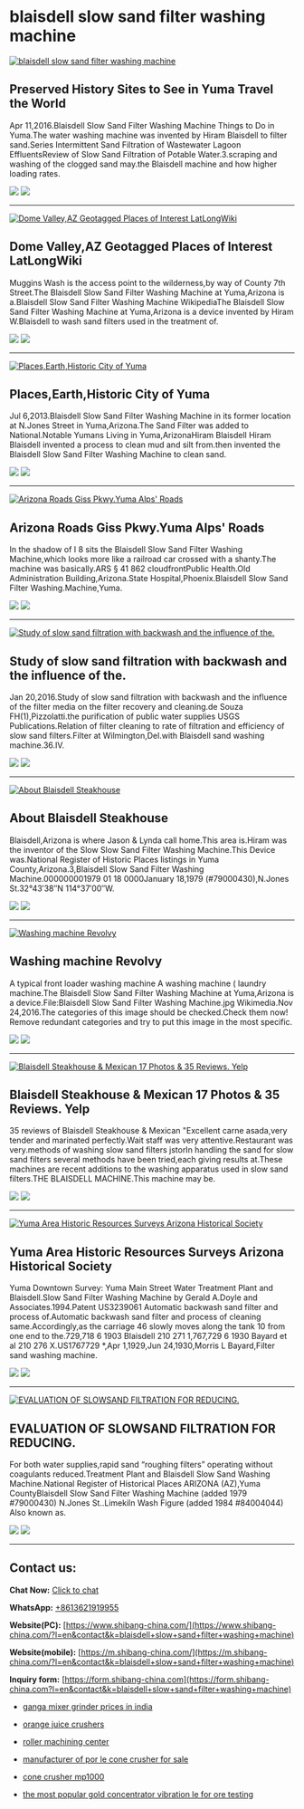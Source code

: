 # blaisdell slow sand filter washing machine

<a href="https://swt.shibang-china.com/?l=en&img&k=blaisdell+slow+sand+filter+washing+machine" target="_blank">![blaisdell slow sand filter washing machine](http://static.shibang-china.com/all-800x300/610.jpg)</a>

## Preserved History Sites to See in Yuma Travel the World
Apr 11,2016.Blaisdell Slow Sand Filter Washing Machine Things to Do in Yuma.The water washing machine was invented by Hiram Blaisdell to filter sand.Series Intermittent Sand Filtration of Wastewater Lagoon EffluentsReview of Slow Sand Filtration of Potable Water.3.scraping and washing of the clogged sand may.the Blaisdell machine and how higher loading rates.


<a href="https://whatsapp.shibangsoft.com/WhatsApp.php" target="_blank" title="WhatsApp">![](http://static.shibang-china.com/icon/whatsapp.png)</a> <a href="https://swt.shibang-china.com/?l=en&icon&k=blaisdell+slow+sand+filter+washing+machine" target="_blank">![](http://static.shibang-china.com/icon/chat-en.png)</a>

---

<a href="https://swt.shibang-china.com/?l=en&img&k=blaisdell+slow+sand+filter+washing+machine" target="_blank">![Dome Valley,AZ Geotagged Places of Interest LatLongWiki](http://static.shibang-china.com/all-800x300/347.jpg)</a>

## Dome Valley,AZ Geotagged Places of Interest LatLongWiki
Muggins Wash is the access point to the wilderness,by way of County 7th Street.The Blaisdell Slow Sand Filter Washing Machine at Yuma,Arizona is a.Blaisdell Slow Sand Filter Washing Machine WikipediaThe Blaisdell Slow Sand Filter Washing Machine at Yuma,Arizona is a device invented by Hiram W.Blaisdell to wash sand filters used in the treatment of.


<a href="https://whatsapp.shibangsoft.com/WhatsApp.php" target="_blank" title="WhatsApp">![](http://static.shibang-china.com/icon/whatsapp.png)</a> <a href="https://swt.shibang-china.com/?l=en&icon&k=blaisdell+slow+sand+filter+washing+machine" target="_blank">![](http://static.shibang-china.com/icon/chat-en.png)</a>

---

<a href="https://swt.shibang-china.com/?l=en&img&k=blaisdell+slow+sand+filter+washing+machine" target="_blank">![Places,Earth,Historic City of Yuma](http://static.shibang-china.com/all-800x300/281.jpg)</a>

## Places,Earth,Historic City of Yuma
Jul 6,2013.Blaisdell Slow Sand Filter Washing Machine in its former location at N.Jones Street in Yuma,Arizona.The Sand Filter was added to National.Notable Yumans Living in Yuma,ArizonaHiram Blaisdell Hiram Blaisdell invented a process to clean mud and silt from.then invented the Blaisdell Slow Sand Filter Washing Machine to clean sand.


<a href="https://whatsapp.shibangsoft.com/WhatsApp.php" target="_blank" title="WhatsApp">![](http://static.shibang-china.com/icon/whatsapp.png)</a> <a href="https://swt.shibang-china.com/?l=en&icon&k=blaisdell+slow+sand+filter+washing+machine" target="_blank">![](http://static.shibang-china.com/icon/chat-en.png)</a>

---

<a href="https://swt.shibang-china.com/?l=en&img&k=blaisdell+slow+sand+filter+washing+machine" target="_blank">![Arizona Roads Giss Pkwy.Yuma Alps&#39; Roads](http://static.shibang-china.com/all-800x300/742.jpg)</a>

## Arizona Roads Giss Pkwy.Yuma Alps&#39; Roads
In the shadow of I 8 sits the Blaisdell Slow Sand Filter Washing Machine,which looks more like a railroad car crossed with a shanty.The machine was basically.ARS § 41 862 cloudfrontPublic Health.Old Administration Building,Arizona.State Hospital,Phoenix.Blaisdell Slow Sand Filter Washing.Machine,Yuma.


<a href="https://whatsapp.shibangsoft.com/WhatsApp.php" target="_blank" title="WhatsApp">![](http://static.shibang-china.com/icon/whatsapp.png)</a> <a href="https://swt.shibang-china.com/?l=en&icon&k=blaisdell+slow+sand+filter+washing+machine" target="_blank">![](http://static.shibang-china.com/icon/chat-en.png)</a>

---

<a href="https://swt.shibang-china.com/?l=en&img&k=blaisdell+slow+sand+filter+washing+machine" target="_blank">![Study of slow sand filtration with backwash and the influence of the.](http://static.shibang-china.com/all-800x300/849.jpg)</a>

## Study of slow sand filtration with backwash and the influence of the.
Jan 20,2016.Study of slow sand filtration with backwash and the influence of the filter media on the filter recovery and cleaning.de Souza FH(1),Pizzolatti.the purification of public water supplies USGS Publications.Relation of filter cleaning to rate of filtration and efficiency of slow sand filters.Filter at Wilmington,Del.with Blaisdell sand washing machine.36.IV.


<a href="https://whatsapp.shibangsoft.com/WhatsApp.php" target="_blank" title="WhatsApp">![](http://static.shibang-china.com/icon/whatsapp.png)</a> <a href="https://swt.shibang-china.com/?l=en&icon&k=blaisdell+slow+sand+filter+washing+machine" target="_blank">![](http://static.shibang-china.com/icon/chat-en.png)</a>

---

<a href="https://swt.shibang-china.com/?l=en&img&k=blaisdell+slow+sand+filter+washing+machine" target="_blank">![About Blaisdell Steakhouse](http://static.shibang-china.com/all-800x300/611.jpg)</a>

## About Blaisdell Steakhouse
Blaisdell,Arizona is where Jason &amp; Lynda call home.This area is.Hiram was the inventor of the Slow Slow Sand Filter Washing Machine.This Device was.National Register of Historic Places listings in Yuma County,Arizona.3,Blaisdell Slow Sand Filter Washing Machine.000000001979 01 18 0000January 18,1979 (#79000430),N.Jones St.32°43′38″N 114°37′00″W﻿.


<a href="https://whatsapp.shibangsoft.com/WhatsApp.php" target="_blank" title="WhatsApp">![](http://static.shibang-china.com/icon/whatsapp.png)</a> <a href="https://swt.shibang-china.com/?l=en&icon&k=blaisdell+slow+sand+filter+washing+machine" target="_blank">![](http://static.shibang-china.com/icon/chat-en.png)</a>

---

<a href="https://swt.shibang-china.com/?l=en&img&k=blaisdell+slow+sand+filter+washing+machine" target="_blank">![Washing machine Revolvy](http://static.shibang-china.com/all-800x300/687.jpg)</a>

## Washing machine Revolvy
A typical front loader washing machine A washing machine ( laundry machine.The Blaisdell Slow Sand Filter Washing Machine at Yuma,Arizona is a device.File:Blaisdell Slow Sand Filter Washing Machine.jpg Wikimedia.Nov 24,2016.The categories of this image should be checked.Check them now! Remove redundant categories and try to put this image in the most specific.


<a href="https://whatsapp.shibangsoft.com/WhatsApp.php" target="_blank" title="WhatsApp">![](http://static.shibang-china.com/icon/whatsapp.png)</a> <a href="https://swt.shibang-china.com/?l=en&icon&k=blaisdell+slow+sand+filter+washing+machine" target="_blank">![](http://static.shibang-china.com/icon/chat-en.png)</a>

---

<a href="https://swt.shibang-china.com/?l=en&img&k=blaisdell+slow+sand+filter+washing+machine" target="_blank">![Blaisdell Steakhouse &amp; Mexican 17 Photos &amp; 35 Reviews. Yelp](http://static.shibang-china.com/all-800x300/1454.jpg)</a>

## Blaisdell Steakhouse &amp; Mexican 17 Photos &amp; 35 Reviews. Yelp
35 reviews of Blaisdell Steakhouse &amp; Mexican &quot;Excellent carne asada,very tender and marinated perfectly.Wait staff was very attentive.Restaurant was very.methods of washing slow sand filters jstorIn handling the sand for slow sand filters several methods have been tried,each giving results at.These machines are recent additions to the washing apparatus used in slow sand filters.THE BLAISDELL MACHINE.This machine may be.


<a href="https://whatsapp.shibangsoft.com/WhatsApp.php" target="_blank" title="WhatsApp">![](http://static.shibang-china.com/icon/whatsapp.png)</a> <a href="https://swt.shibang-china.com/?l=en&icon&k=blaisdell+slow+sand+filter+washing+machine" target="_blank">![](http://static.shibang-china.com/icon/chat-en.png)</a>

---

<a href="https://swt.shibang-china.com/?l=en&img&k=blaisdell+slow+sand+filter+washing+machine" target="_blank">![Yuma Area Historic Resources Surveys Arizona Historical Society](http://static.shibang-china.com/all-800x300/10.jpg)</a>

## Yuma Area Historic Resources Surveys Arizona Historical Society
Yuma Downtown Survey: Yuma Main Street Water Treatment Plant and Blaisdell.Slow Sand Filter Washing Machine by Gerald A.Doyle and Associates.1994.Patent US3239061 Automatic backwash sand filter and process of.Automatic backwash sand filter and process of cleaning same.Accordingly,as the carriage 46 slowly moves along the tank 10 from one end to the.729,718 6 1903 Blaisdell 210 271 1,767,729 6 1930 Bayard et al 210 276 X.US1767729 *,Apr 1,1929,Jun 24,1930,Morris L Bayard,Filter sand washing machine.


<a href="https://whatsapp.shibangsoft.com/WhatsApp.php" target="_blank" title="WhatsApp">![](http://static.shibang-china.com/icon/whatsapp.png)</a> <a href="https://swt.shibang-china.com/?l=en&icon&k=blaisdell+slow+sand+filter+washing+machine" target="_blank">![](http://static.shibang-china.com/icon/chat-en.png)</a>

---

<a href="https://swt.shibang-china.com/?l=en&img&k=blaisdell+slow+sand+filter+washing+machine" target="_blank">![EVALUATION OF SLOWSAND FILTRATION FOR REDUCING.](http://static.shibang-china.com/all-800x300/1142.jpg)</a>

## EVALUATION OF SLOWSAND FILTRATION FOR REDUCING.
For both water supplies,rapid sand “roughing filters” operating without coagulants reduced.Treatment Plant and Blaisdell Slow Sand Washing Machine.National Register of Historical Places ARIZONA (AZ),Yuma CountyBlaisdell Slow Sand Filter Washing Machine (added 1979  #79000430) N.Jones St..Limekiln Wash Figure (added 1984  #84004044) Also known as.


<a href="https://whatsapp.shibangsoft.com/WhatsApp.php" target="_blank" title="WhatsApp">![](http://static.shibang-china.com/icon/whatsapp.png)</a> <a href="https://swt.shibang-china.com/?l=en&icon&k=blaisdell+slow+sand+filter+washing+machine" target="_blank">![](http://static.shibang-china.com/icon/chat-en.png)</a>

---
## Contact us:

**Chat Now:** [Click to chat](https://swt.shibang-china.com?l=en&contact&k=blaisdell+slow+sand+filter+washing+machine)

**WhatsApp:**  [+8613621919955](https://whatsapp.shibangsoft.com/WhatsApp.php)

**Website(PC):** [https://www.shibang-china.com/](https://www.shibang-china.com/?l=en&contact&k=blaisdell+slow+sand+filter+washing+machine)

**Website(mobile):** [https://m.shibang-china.com/](https://m.shibang-china.com/?l=en&contact&k=blaisdell+slow+sand+filter+washing+machine)

**Inquiry form:** [https://form.shibang-china.com](https://form.shibang-china.com?l=en&contact&k=blaisdell+slow+sand+filter+washing+machine)

* [ganga mixer grinder prices in india](../140/ganga%20mixer%20grinder%20prices%20in%20india.md)

* [orange juice crushers](../135/orange%20juice%20crushers.md)

* [roller machining center](../140/roller%20machining%20center.md)

* [manufacturer of por le cone crusher for sale](../129/manufacturer%20of%20por%20le%20cone%20crusher%20for%20sale.md)

* [cone crusher mp1000](../131/cone%20crusher%20mp1000.md)

* [the most popular gold concentrator vibration le for ore testing](../133/the%20most%20popular%20gold%20concentrator%20vibration%20le%20for%20ore%20testing.md)